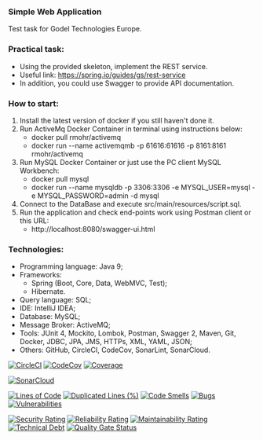 ### Simple Web Application
Test task for Godel Technologies Europe. 



### Practical task:
- Using the provided skeleton, implement the REST service.
- Useful link: https://spring.io/guides/gs/rest-service
- In addition, you could use Swagger to provide API documentation.
  
  
  
### How to start:
1. Install the latest version of docker if you still haven't done it.
2. Run ActiveMq Docker Container in terminal using instructions below:
   - docker pull rmohr/activemq
   - docker run --name activemqmb -p 61616:61616 -p 8161:8161 rmohr/activemq
3. Run MySQL Docker Container or just use the PC client MySQL Workbench:
   - docker pull mysql
   - docker run --name mysqldb -p 3306:3306 -e MYSQL_USER=mysql -e MYSQL_PASSWORD=admin -d mysql
4. Connect to the DataBase and execute src/main/resources/script.sql.
5. Run the application and check end-points work using Postman client or this URL:
   - http://localhost:8080/swagger-ui.html
  
  
  
### Technologies:
- Programming language: Java 9;
- Frameworks:
  - Spring (Boot, Core, Data, WebMVC, Test);
  - Hibernate.
- Query language: SQL;
- IDE: IntelliJ IDEA;
- Database: MySQL;
- Message Broker: ActiveMQ;
- Tools: JUnit 4, Mockito, Lombok, Postman, Swagger 2, Maven, Git, Docker, JDBC, JPA, JMS, HTTPs, XML, YAML, JSON;
- Others: GitHub, CircleCI, CodeCov, SonarLint, SonarCloud.

[![CircleCI](https://circleci.com/gh/Crazy-pro/simple-web-app.svg?style=svg)](https://app.circleci.com/gh/Crazy-pro/simple-web-app)
[![CodeCov](https://codecov.io/gh/Crazy-pro/simple-web-app/branch/master/graph/badge.svg)](https://codecov.io/gh/Crazy-pro/simple-web-app)
[![Coverage](https://sonarcloud.io/api/project_badges/measure?project=Crazy-pro_simple-web-app&metric=coverage)](https://sonarcloud.io/summary/new_code?id=Crazy-pro_simple-web-app)

[![SonarCloud](https://sonarcloud.io/images/project_badges/sonarcloud-black.svg)](https://sonarcloud.io/summary/new_code?id=Crazy-pro_simple-web-app)

[![Lines of Code](https://sonarcloud.io/api/project_badges/measure?project=Crazy-pro_simple-web-app&metric=ncloc)](https://sonarcloud.io/summary/new_code?id=Crazy-pro_simple-web-app)
[![Duplicated Lines (%)](https://sonarcloud.io/api/project_badges/measure?project=Crazy-pro_simple-web-app&metric=duplicated_lines_density)](https://sonarcloud.io/summary/new_code?id=Crazy-pro_simple-web-app)
[![Code Smells](https://sonarcloud.io/api/project_badges/measure?project=Crazy-pro_simple-web-app&metric=code_smells)](https://sonarcloud.io/summary/new_code?id=Crazy-pro_simple-web-app)
[![Bugs](https://sonarcloud.io/api/project_badges/measure?project=Crazy-pro_simple-web-app&metric=bugs)](https://sonarcloud.io/summary/new_code?id=Crazy-pro_simple-web-app)
[![Vulnerabilities](https://sonarcloud.io/api/project_badges/measure?project=Crazy-pro_simple-web-app&metric=vulnerabilities)](https://sonarcloud.io/summary/new_code?id=Crazy-pro_simple-web-app)

[![Security Rating](https://sonarcloud.io/api/project_badges/measure?project=Crazy-pro_simple-web-app&metric=security_rating)](https://sonarcloud.io/summary/new_code?id=Crazy-pro_simple-web-app)
[![Reliability Rating](https://sonarcloud.io/api/project_badges/measure?project=Crazy-pro_simple-web-app&metric=reliability_rating)](https://sonarcloud.io/summary/new_code?id=Crazy-pro_simple-web-app)
[![Maintainability Rating](https://sonarcloud.io/api/project_badges/measure?project=Crazy-pro_simple-web-app&metric=sqale_rating)](https://sonarcloud.io/summary/new_code?id=Crazy-pro_simple-web-app)
[![Technical Debt](https://sonarcloud.io/api/project_badges/measure?project=Crazy-pro_simple-web-app&metric=sqale_index)](https://sonarcloud.io/summary/new_code?id=Crazy-pro_simple-web-app)
[![Quality Gate Status](https://sonarcloud.io/api/project_badges/measure?project=Crazy-pro_simple-web-app&metric=alert_status)](https://sonarcloud.io/summary/new_code?id=Crazy-pro_simple-web-app)
